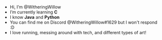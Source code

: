 - Hi, I’m @WitheringWillow
- I’m currently learning **C**
- I know **Java** and **Python**
- You can find me on Discord @WitheringWillow#1629 but I won't respond :D
- I love running, messing around with tech, and different types of art!
